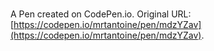# 

A Pen created on CodePen.io. Original URL: [https://codepen.io/mrtantoine/pen/mdzYZav](https://codepen.io/mrtantoine/pen/mdzYZav).

